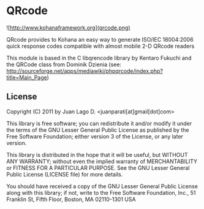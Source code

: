 # QRcode

![http://www.kohanaframework.org](qrcode.png)

QRcode provides to Kohana an easy way to generate ISO/IEC 18004:2006 quick response codes compatible with almost mobile 2-D QRcode readers

This module is based in the C libqrencode library by Kentaro Fukuchi and the QRCode class from Dominik Dzienia (see: http://sourceforge.net/apps/mediawiki/phpqrcode/index.php?title=Main_Page)

## License

Copyright (C) 2011 by Juan Lago D. <juanparati&#91;at&#93;gmail&#91;dot&#93;com>

This library is free software; you can redistribute it and/or modify it under
the terms of the GNU Lesser General Public License as published by the Free
Software Foundation; either version 3 of the License, or any later version.

This library is distributed in the hope that it will be useful, but WITHOUT ANY
WARRANTY; without even the implied warranty of MERCHANTABILITY or FITNESS FOR A
PARTICULAR PURPOSE. See the GNU Lesser General Public License (LICENSE file)
for more details.

You should have received a copy of the GNU Lesser General Public License along
with this library; if not, write to the Free Software Foundation, Inc., 51
Franklin St, Fifth Floor, Boston, MA 02110-1301 USA
